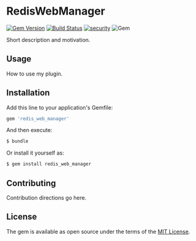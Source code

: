 # RedisWebManager

[![Gem Version](https://badge.fury.io/rb/redis_web_manager.svg)](https://badge.fury.io/rb/redis_web_manager)
[![Build Status](https://travis-ci.org/OpenGems/redis_web_manager.svg?branch=master)](https://travis-ci.org/OpenGems/redis_web_manager)
[![security](https://hakiri.io/github/OpenGems/redis_web_manager/master.svg)](https://hakiri.io/github/OpenGems/redis_web_manager/master)
![Gem](https://img.shields.io/gem/dt/redis_web_manager)

Short description and motivation.

## Usage
How to use my plugin.

## Installation
Add this line to your application's Gemfile:

```ruby
gem 'redis_web_manager'
```

And then execute:
```bash
$ bundle
```

Or install it yourself as:
```bash
$ gem install redis_web_manager
```

## Contributing
Contribution directions go here.

## License
The gem is available as open source under the terms of the [MIT License](https://opensource.org/licenses/MIT).
